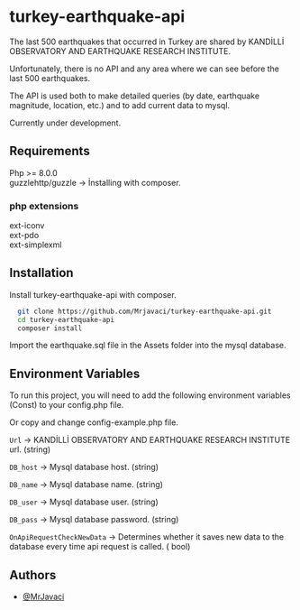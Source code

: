 # turkey-earthquake-api

The last 500 earthquakes that occurred in Turkey are shared by KANDİLLİ OBSERVATORY AND EARTHQUAKE RESEARCH INSTITUTE.

Unfortunately, there is no API and any area where we can see before the last 500 earthquakes.

The API is used both to make detailed queries (by date, earthquake magnitude, location, etc.) and to add current data to
mysql.

Currently under development.

## Requirements

Php >= 8.0.0  
guzzlehttp/guzzle -> İnstalling with composer.

### php extensions

ext-iconv  
ext-pdo  
ext-simplexml

## Installation

Install turkey-earthquake-api with composer.

```bash
  git clone https://github.com/Mrjavaci/turkey-earthquake-api.git
  cd turkey-earthquake-api
  composer install 
```

Import the earthquake.sql file in the Assets folder into the mysql database.

## Environment Variables

To run this project, you will need to add the following environment variables (Const) to your config.php file.

Or copy and change config-example.php file.

`Url` -> KANDİLLİ OBSERVATORY AND EARTHQUAKE RESEARCH INSTITUTE url.   (string)

`DB_host` -> Mysql database host.  (string)

`DB_name` -> Mysql database name.  (string)

`DB_user` -> Mysql database user. (string)

`DB_pass` -> Mysql database password.  (string)

`OnApiRequestCheckNewData` -> Determines whether it saves new data to the database every time api request is called. (
bool)

## Authors

- [@MrJavaci](https://www.github.com/Mrjavaci)

  
